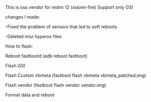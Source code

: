This is oss vendor for redmi 12 (xiaomi-fire)
Support only GSI

changes I made:

-Fixed the problem of sensors that led to soft reboots 

-Deleted miui hyperos files

How to flash:

Reboot fastbootd (adb reboot fastboot)

Flash GSI

Flash Custom vbmeta (fastboot flash vbmeta vbmeta_patched.img)

Flash vendor (fastboot flash vendor vendor.img)

Format data and reboot
